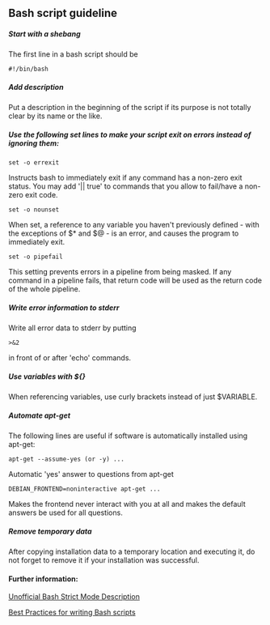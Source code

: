 ## Bash script guideline

##### Start with a shebang
The first line in a bash script should be

    #!/bin/bash

##### Add description
Put a description in the beginning of the script if its purpose is not totally clear by its name or the like. 

##### Use the following set lines to make your script exit on errors instead of ignoring them:

    set -o errexit
Instructs bash to immediately exit if any command has a non-zero exit status. You may add '|| true' to commands that you allow to fail/have a non-zero exit code.

    set -o nounset
When set, a reference to any variable you haven't previously defined - with the exceptions of $* and $@ - is an error, and causes the program to immediately exit.

    set -o pipefail
This setting prevents errors in a pipeline from being masked. If any command in a pipeline fails, that return code will be used as the return code of the whole pipeline.

##### Write error information to stderr
Write all error data to stderr by putting 

    >&2
in front of or after 'echo' commands.

##### Use variables with ${}
When referencing variables, use curly brackets instead of just $VARIABLE.

##### Automate apt-get
The following lines are useful if software is automatically installed using apt-get:

    apt-get --assume-yes (or -y) ...
Automatic 'yes' answer to questions from apt-get

    DEBIAN_FRONTEND=noninteractive apt-get ...
Makes the frontend never interact with you at all and makes the default answers be used for all questions. 

##### Remove temporary data
After copying installation data to a temporary location and executing it, do not forget to remove it if your installation was successful. 

#### Further information:

[Unofficial Bash Strict Mode Description](http://redsymbol.net/articles/unofficial-bash-strict-mode/)

[Best Practices for writing Bash scripts](http://kvz.io/blog/2013/11/21/bash-best-practices/)
